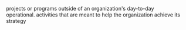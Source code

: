 projects or programs outside of an organization's day-to-day operational. activities that are meant to help the organization achieve its strategy